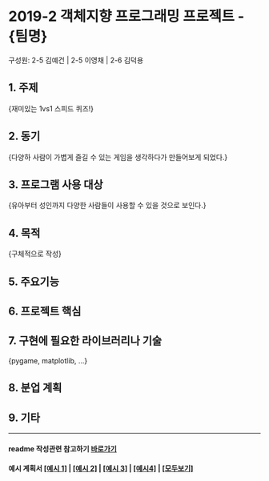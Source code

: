 # 2019-2 객체지향 프로그래밍 프로젝트 - **{팀명}**
구성원: 2-5 김예건 | 2-5 이영채 | 2-6 김덕용

## 1. 주제
{재미있는 1vs1 스피드 퀴즈!}

## 2. 동기
{다양하 사람이 가볍게 즐길 수 있는 게임을 생각하다가 만들어보게 되었다.}

## 3. 프로그램 사용 대상
{유아부터 성인까지 다양한 사람들이 사용할 수 있을 것으로 보인다.}

## 4. 목적
{구체적으로 작성}

## 5. 주요기능


## 6. 프로젝트 핵심


## 7. 구현에 필요한 라이브러리나 기술
{pygame, matplotlib,  ...}

## 8. **분업 계획**


## 9. 기타

<hr>

#### readme 작성관련 참고하기 [바로가기](https://heropy.blog/2017/09/30/markdown/)

#### 예시 계획서 [[예시 1]](https://docs.google.com/document/d/1hcuGhTtmiTUxuBtr3O6ffrSMahKNhEj33woE02V-84U/edit?usp=sharing) | [[예시 2]](https://docs.google.com/document/d/1FmxTZvmrroOW4uZ34Xfyyk9ejrQNx6gtsB6k7zOvHYE/edit?usp=sharing) | [[예시 3]](https://github.com/goldmango328/2018-OOP-Python-Light) | [[예시4]](https://github.com/ssy05468/2018-OOP-Python-lightbulb) | [[모두보기]](https://github.com/kadragon/oop_project_ex/network/members)
